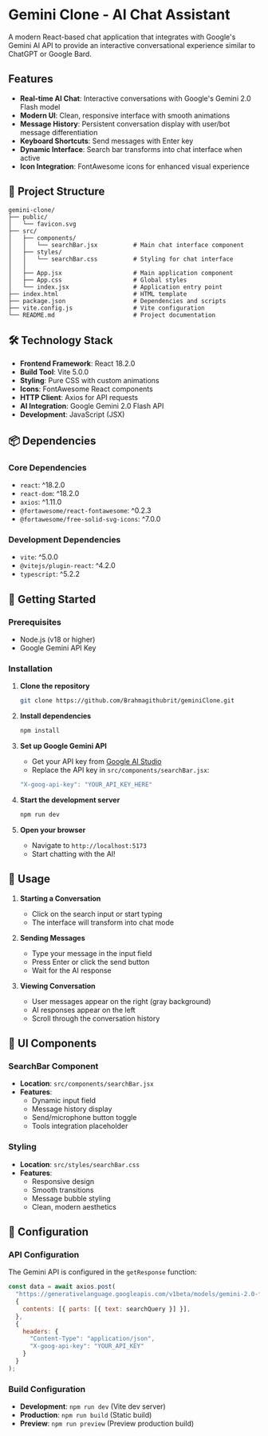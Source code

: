 
#  Gemini Clone - AI Chat Assistant

A modern React-based chat application that integrates with Google's Gemini AI API to provide an interactive conversational experience similar to ChatGPT or Google Bard.

##  Features

- **Real-time AI Chat**: Interactive conversations with Google's Gemini 2.0 Flash model
- **Modern UI**: Clean, responsive interface with smooth animations
- **Message History**: Persistent conversation display with user/bot message differentiation
- **Keyboard Shortcuts**: Send messages with Enter key
- **Dynamic Interface**: Search bar transforms into chat interface when active
- **Icon Integration**: FontAwesome icons for enhanced visual experience


## 📁 Project Structure

```
gemini-clone/
├── public/
│   └── favicon.svg
├── src/
│   ├── components/
│   │   └── searchBar.jsx          # Main chat interface component
│   ├── styles/
│   │   └── searchBar.css          # Styling for chat interface
│   │     
│   ├── App.jsx                    # Main application component
│   ├── App.css                    # Global styles
│   └── index.jsx                  # Application entry point
├── index.html                     # HTML template
├── package.json                   # Dependencies and scripts
├── vite.config.js                 # Vite configuration
└── README.md                      # Project documentation
```

## 🛠️ Technology Stack

- **Frontend Framework**: React 18.2.0
- **Build Tool**: Vite 5.0.0
- **Styling**: Pure CSS with custom animations
- **Icons**: FontAwesome React components
- **HTTP Client**: Axios for API requests
- **AI Integration**: Google Gemini 2.0 Flash API
- **Development**: JavaScript (JSX)

## 📦 Dependencies

### Core Dependencies
- `react`: ^18.2.0
- `react-dom`: ^18.2.0
- `axios`: ^1.11.0
- `@fortawesome/react-fontawesome`: ^0.2.3
- `@fortawesome/free-solid-svg-icons`: ^7.0.0

### Development Dependencies
- `vite`: ^5.0.0
- `@vitejs/plugin-react`: ^4.2.0
- `typescript`: ^5.2.2

## 🚀 Getting Started

### Prerequisites
- Node.js (v18 or higher)
- Google Gemini API Key

### Installation

1. **Clone the repository**
   ```bash
   git clone https://github.com/Brahmagithubrit/geminiClone.git
   ```

2. **Install dependencies**
   ```bash
   npm install
   ```

3. **Set up Google Gemini API**
   - Get your API key from [Google AI Studio](https://makersuite.google.com/app/apikey)
   - Replace the API key in `src/components/searchBar.jsx`:
   ```javascript
   "X-goog-api-key": "YOUR_API_KEY_HERE"
   ```

4. **Start the development server**
   ```bash
   npm run dev
   ```

5. **Open your browser**
   - Navigate to `http://localhost:5173`
   - Start chatting with the AI!

## 🎯 Usage

1. **Starting a Conversation**
   - Click on the search input or start typing
   - The interface will transform into chat mode

2. **Sending Messages**
   - Type your message in the input field
   - Press Enter or click the send button
   - Wait for the AI response

3. **Viewing Conversation**
   - User messages appear on the right (gray background)
   - AI responses appear on the left
   - Scroll through the conversation history

## 🎨 UI Components

### SearchBar Component
- **Location**: `src/components/searchBar.jsx`
- **Features**:
  - Dynamic input field
  - Message history display
  - Send/microphone button toggle
  - Tools integration placeholder

### Styling
- **Location**: `src/styles/searchBar.css`
- **Features**:
  - Responsive design
  - Smooth transitions
  - Message bubble styling
  - Clean, modern aesthetics

## 🔧 Configuration

### API Configuration
The Gemini API is configured in the `getResponse` function:
```javascript
const data = await axios.post(
  "https://generativelanguage.googleapis.com/v1beta/models/gemini-2.0-flash:generateContent",
  {
    contents: [{ parts: [{ text: searchQuery }] }],
  },
  {
    headers: {
      "Content-Type": "application/json",
      "X-goog-api-key": "YOUR_API_KEY"
    }
  }
);
```

### Build Configuration
- **Development**: `npm run dev` (Vite dev server)
- **Production**: `npm run build` (Static build)
- **Preview**: `npm run preview` (Preview production build)



